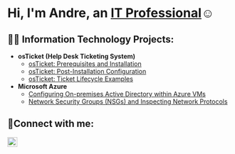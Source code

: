 <h1>Hi, I'm Andre, an <a href="https://www.linkedin.com/in/andre-jarboe-ii/">IT Professional</a>☺</h1>

<h2>👨‍💻 Information Technology Projects:</h2>

- <b>osTicket (Help Desk Ticketing System)</b>
  - [osTicket: Prerequisites and Installation](https://github.com/andrejarboe/osticket-prereqs)
  - [osTicket: Post-Installation Configuration](https://github.com/andrejarboe/post-install-config)
  - [osTicket: Ticket Lifecycle Examples](https://github.com/andrejarboe/ticket-lifecycle)
- <b>Microsoft Azure</b>
  - [Configuring On-premises Active Directory within Azure VMs](https://github.com/andrejarboe/configure-ad)
  - [Network Security Groups (NSGs) and Inspecting Network Protocols](https://github.com/andrejarboe/azure-network-protocols)

<h2>🤳Connect with me:</h2>

[<img align="left" alt="Josh | LinkedIn" width="22px" src="https://cdn.jsdelivr.net/npm/simple-icons@v3/icons/linkedin.svg" />][linkedin]

[linkedin]: https://www.linkedin.com/in/andre-jarboe-ii/
